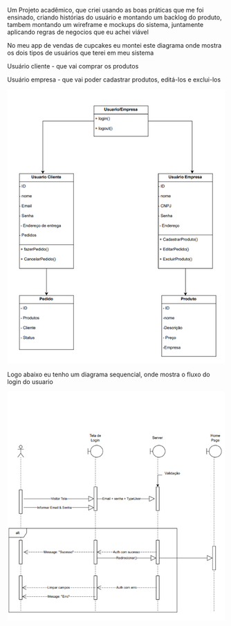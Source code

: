 Um Projeto acadêmico, que criei usando as boas práticas que me foi ensinado, criando histórias do usuário e montando um backlog do produto, tambem montando um wireframe e mockups do sistema, juntamente aplicando regras de negocios que eu achei viável

No meu app de vendas de cupcakes eu montei este diagrama onde mostra os dois tipos de usuários que terei em meu sistema

Usuário cliente - que vai comprar os produtos

Usuário empresa - que vai poder cadastrar produtos, editá-los e exclui-los

![alt text](/public/image.png)

Logo abaixo eu tenho um diagrama sequencial, onde mostra o fluxo do login do usuario

![alt text](/public/image-1.png)

